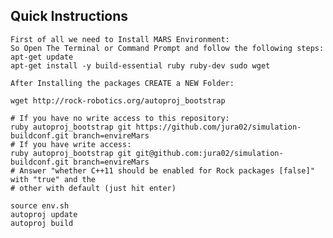 ## Quick Instructions
    First of all we need to Install MARS Environment:
    So Open The Terminal or Command Prompt and follow the following steps:
    apt-get update
    apt-get install -y build-essential ruby ruby-dev sudo wget
    
    After Installing the packages CREATE a NEW Folder:
    
    wget http://rock-robotics.org/autoproj_bootstrap
    
    # If you have no write access to this repository:
    ruby autoproj_bootstrap git https://github.com/jura02/simulation-buildconf.git branch=envireMars
    # If you have write access:
    ruby autoproj_bootstrap git git@github.com:jura02/simulation-buildconf.git branch=envireMars
    # Answer "whether C++11 should be enabled for Rock packages [false]" with "true" and the
    # other with default (just hit enter)
    
    source env.sh
    autoproj update
    autoproj build

